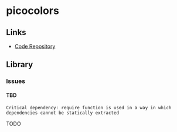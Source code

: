 # picocolors

## Links

- [Code Repository](https://github.com/alexeyraspopov/picocolors)

## Library

### Issues

#### TBD

```log
Critical dependency: require function is used in a way in which dependencies cannot be statically extracted
```

<!--
https://github.com/alexeyraspopov/picocolors/issues/67
-->

TODO
